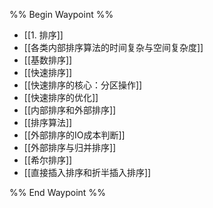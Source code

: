 %% Begin Waypoint %%
- [[1. 排序]]
- [[各类内部排序算法的时间复杂与空间复杂度]]
- [[基数排序]]
- [[快速排序]]
- [[快速排序的核心：分区操作]]
- [[快速排序的优化]]
- [[内部排序和外部排序]]
- [[排序算法]]
- [[外部排序的IO成本判断]]
- [[外部排序与归并排序]]
- [[希尔排序]]
- [[直接插入排序和折半插入排序]]

%% End Waypoint %%